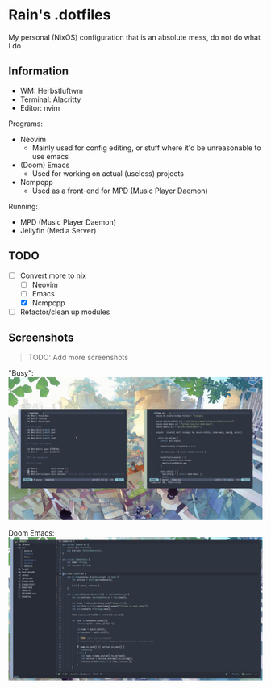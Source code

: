 # Rain's .dotfiles

My personal (NixOS) configuration that is an absolute mess, do not do what I do

Information
-----------

- WM: Herbstluftwm
- Terminal: Alacritty
- Editor: nvim

Programs:
- Neovim
  - Mainly used for config editing, or stuff where it'd be unreasonable to use emacs
- (Doom) Emacs
  - Used for working on actual (useless) projects
- Ncmpcpp
  - Used as a front-end for MPD (Music Player Daemon)

Running:
- MPD (Music Player Daemon)
- Jellyfin (Media Server)

TODO
----
- [ ] Convert more to nix
  - [ ] Neovim
  - [ ] Emacs
  - [X] Ncmpcpp
- [ ] Refactor/clean up modules

Screenshots
-----------
> TODO: Add more screenshots

"Busy":
![fake_busy](./screenshots/fake_busy.png)

Doom Emacs:
![doom_emacs](./screenshots/doom_emacs.png)
